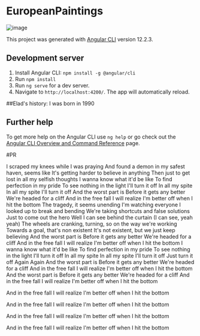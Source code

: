 # EuropeanPaintings

![image](https://user-images.githubusercontent.com/52451294/131232589-06f209d5-ce33-48ff-aa3a-6e74fa0de637.png)

This project was generated with [Angular CLI](https://github.com/angular/angular-cli) version 12.2.3.

## Development server

1) Install Angular CLI: `npm install -g @angular/cli`
2) Run `npm install`
3) Run `ng serve` for a dev server. 
4) Navigate to `http://localhost:4200/`. The app will automatically reload.

##Elad's history:
I was born in 1990

## Further help

To get more help on the Angular CLI use `ng help` or go check out the [Angular CLI Overview and Command Reference](https://angular.io/cli) page.

#PR

I scraped my knees while I was praying
And found a demon in my safest haven, seems like
It's getting harder to believe in anything
Then just to get lost in all my selfish thoughts
I wanna know what it'd be like
To find perfection in my pride
To see nothing in the light
I'll turn it off
In all my spite
In all my spite
I'll turn it off
And the worst part is
Before it gets any better
We're headed for a cliff
And in the free fall I will realize
I'm better off when I hit the bottom
The tragedy, it seems unending
I'm watching everyone I looked up to break and bending
We're taking shortcuts and false solutions
Just to come out the hero
Well I can see behind the curtain (I can see, yeah yeah)
The wheels are cranking, turning, so on the way we're working
Towards a goal, that's non existent
It's not existent, but we just keep believing
And the worst part is
Before it gets any better
We're headed for a cliff
And in the free fall I will realize
I'm better off when I hit the bottom
I wanna know what it'd be like
To find perfection in my pride
To see nothing in the light
I'll turn it off
In all my spite
In all my spite
I'll turn it off
Just turn it off
Again
Again
And the worst part is
Before it gets any better
We're headed for a cliff
And in the free fall I will realize
I'm better off when I hit the bottom
And the worst part is
Before it gets any better
We're headed for a cliff
And in the free fall I will realize
I'm better off when I hit the bottom

And in the free fall I will realize
I'm better off when I hit the bottom

And in the free fall I will realize
I'm better off when I hit the bottom

And in the free fall I will realize
I'm better off when I hit the bottom

And in the free fall I will realize
I'm better off when I hit the bottom
